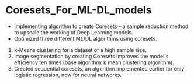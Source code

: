 # Coresets_For_ML-DL_models
*	Implementing algorithm to create Coresets – a sample reduction method to upscale the working of Deep Learning models.
*	Optimized three different ML/DL algorithms using coresets.
  1.	k-Means clustering for a dataset of a high sample size.
  2.	Image segmentation by creating Coresets improved the model's efficiency ten times (base algorithm: k mean clustering algorithm).
  3.	Created sequential coresets, an algorithm implemented earlier for only logistic regression, now for neural networks.

